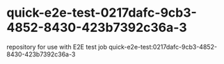 # quick-e2e-test-0217dafc-9cb3-4852-8430-423b7392c36a-3
repository for use with E2E test job quick-e2e-test:0217dafc-9cb3-4852-8430-423b7392c36a-3
